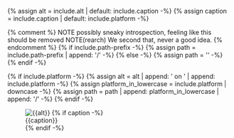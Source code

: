 {% assign alt = include.alt | default: include.caption -%}
{% assign caption = include.caption | default: include.platform -%}

{% comment %}
NOTE possibly sneaky introspection, feeling like this should be removed
NOTE(rearch) We second that, never a good idea. 
{% endcomment %}
{% if include.path-prefix -%}
  {% assign path = include.path-prefix | append: '/' -%}
{% else -%}
  {% assign path = '' -%}
{% endif -%}

{% if include.platform -%}
  {% assign alt = alt | append: ' on ' | append: include.platform -%}
  {% assign platform_in_lowercase = include.platform | downcase -%}
  {% assign path = path | append: platform_in_lowercase | append: '/'  -%}
{% endif -%}

<figure class="site-figure {{include.class}}">
  <div class="site-figure-container">
    <img src='/assets/images/docs/{{path}}{{include.image}}' 
         class='{{include.img-class}}' 
         alt='{{alt}}'>
    {% if caption -%}
      <figcaption class="figure-caption">{{caption}}</figcaption>
    {% endif -%}
  </div>
</figure>
